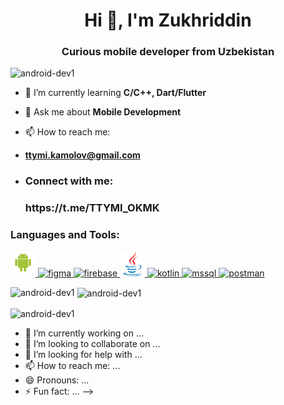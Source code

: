 <h1 align="center">Hi 👋, I'm Zukhriddin</h1>
<h3 align="center">Curious mobile developer from Uzbekistan</h3>

<p align="left"> <img src="https://komarev.com/ghpvc/?username=Zulfiddinovich&label=Profile%20views&color=blueviolet&style=flat" alt="android-dev1" /> </p>

- 🌱 I’m currently learning **C/C++, Dart/Flutter**

- 💬 Ask me about **Mobile Development**

- 📫 How to reach me: 
 - **ttymi.kamolov@gmail.com**
 - <h3 align="left">Connect with me:</h3><h3>https://t.me/TTYMI_OKMK</h3>


<h3 align="left">Languages and Tools:</h3>
<p align="left"> <a href="https://developer.android.com" target="_blank" rel="noreferrer"> <img src="https://raw.githubusercontent.com/devicons/devicon/master/icons/android/android-original-wordmark.svg" alt="android" width="40" height="40"/> </a> <a href="https://www.figma.com/" target="_blank" rel="noreferrer"> <img src="https://www.vectorlogo.zone/logos/figma/figma-icon.svg" alt="figma" width="40" height="40"/> </a> <a href="https://firebase.google.com/" target="_blank" rel="noreferrer"> <img src="https://www.vectorlogo.zone/logos/firebase/firebase-icon.svg" alt="firebase" width="40" height="40"/> </a> <a href="https://www.java.com" target="_blank" rel="noreferrer"> <img src="https://raw.githubusercontent.com/devicons/devicon/master/icons/java/java-original.svg" alt="java" width="40" height="40"/> </a> <a href="https://kotlinlang.org" target="_blank" rel="noreferrer"> <img src="https://www.vectorlogo.zone/logos/kotlinlang/kotlinlang-icon.svg" alt="kotlin" width="40" height="40"/> </a> <a href="https://www.microsoft.com/en-us/sql-server" target="_blank" rel="noreferrer"> <img src="https://www.svgrepo.com/show/303229/microsoft-sql-server-logo.svg" alt="mssql" width="40" height="40"/> </a> <a href="https://postman.com" target="_blank" rel="noreferrer"> <img src="https://www.vectorlogo.zone/logos/getpostman/getpostman-icon.svg" alt="postman" width="40" height="40"/> </a> </p>

<p><img align="left" src="https://github-readme-stats.vercel.app/api/top-langs?username=zulfiddinovich&show_icons=true&locale=en&layout=compact" alt="android-dev1" /></p>

<p>&nbsp;<img align="center" src="https://github-readme-stats.vercel.app/api?username=zulfiddinovich&show_icons=true&locale=en" alt="android-dev1" /></p>

<p><img align="center" src="https://github-readme-streak-stats.herokuapp.com/?user=zulfiddinovich&" alt="android-dev1" /></p>


- 🔭 I’m currently working on ...
- 👯 I’m looking to collaborate on ...
- 🤔 I’m looking for help with ...
- 📫 How to reach me: ...
- 😄 Pronouns: ...
- ⚡ Fun fact: ...
-->
